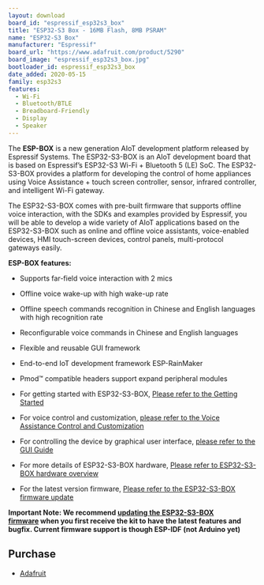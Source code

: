 ```yaml
---
layout: download
board_id: "espressif_esp32s3_box"
title: "ESP32-S3 Box - 16MB Flash, 8MB PSRAM"
name: "ESP32-S3 Box"
manufacturer: "Espressif"
board_url: "https://www.adafruit.com/product/5290"
board_image: "espressif_esp32s3_box.jpg"
bootloader_id: espressif_esp32s3_box
date_added: 2020-05-15
family: esp32s3
features:
  - Wi-Fi
  - Bluetooth/BTLE
  - Breadboard-Friendly
  - Display
  - Speaker
---
```


The **ESP-BOX** is a new generation AIoT development platform released by Espressif Systems. The ESP32-S3-BOX is an AIoT development board that is based on Espressif’s ESP32-S3 Wi-Fi + Bluetooth 5 (LE) SoC. The ESP32-S3-BOX provides a platform for developing the control of home appliances using Voice Assistance + touch screen controller, sensor, infrared controller, and intelligent Wi-Fi gateway.

The ESP32-S3-BOX comes with pre-built firmware that supports offline voice interaction, with the SDKs and examples provided by Espressif, you will be able to develop a wide variety of AIoT applications based on the ESP32-S3-BOX such as online and offline voice assistants, voice-enabled devices, HMI touch-screen devices, control panels, multi-protocol gateways easily.

**ESP-BOX features:**

*   Supports far-field voice interaction with 2 mics
*   Offline voice wake-up with high wake-up rate
*   Offline speech commands recognition in Chinese and English languages with high recognition rate
*   Reconfigurable voice commands in Chinese and English languages
*   Flexible and reusable GUI framework
*   End-to-end IoT development framework ESP-RainMaker
*   Pmod™ compatible headers support expand peripheral modules

*   For getting started with ESP32-S3-BOX, [Please refer to the Getting Started](https://github.com/espressif/esp-box/blob/master/docs/getting_started.md)
*   For voice control and customization, [please refer to the Voice Assistance Control and Customization](https://github.com/espressif/esp-box/blob/master/docs/getting_started.md#voice-assistance-control-and-customization)
*   For controlling the device by graphical user interface, [please refer to the GUI Guide](https://github.com/espressif/esp-box/blob/master/docs/getting_started.md#esp32-s3-box-graphical-user-interface)
*   For more details of ESP32-S3-BOX hardware, [Please refer to ESP32-S3-BOX hardware overview](https://github.com/espressif/esp-box/blob/master/docs/hardware_overview.md)
*   For the latest version firmware, [Please refer to the ESP32-S3-BOX firmware update](https://github.com/espressif/esp-box/blob/master/docs/firmware_update.md)

**Important Note: We recommend [updating the ESP32-S3-BOX firmware](https://github.com/espressif/esp-box/blob/master/docs/firmware_update.md) when you first receive the kit to have the latest features and bugfix. Current firmware support is though ESP-IDF (not Arduino yet)**

## Purchase

* [Adafruit](https://www.adafruit.com/product/5290)
